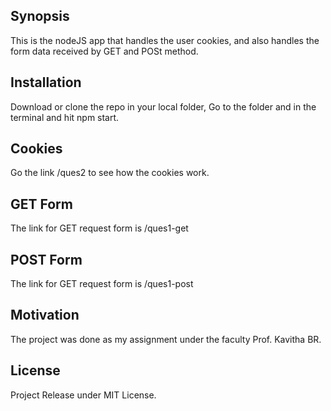 ## Synopsis

This is the nodeJS app that handles the user cookies, and also handles the form data received by GET and POSt method.

## Installation

Download or clone the repo in your local folder,
Go to the folder and in the terminal and hit npm start.

## Cookies

Go the link /ques2 to see how the cookies work.

## GET Form

The link for GET request form is /ques1-get

## POST Form

The link for GET request form is /ques1-post

## Motivation

The project was done as my assignment under the faculty Prof. Kavitha BR.

## License

Project Release under MIT License.

